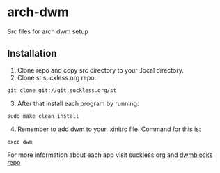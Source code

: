 # arch-dwm

Src files for arch dwm setup

## Installation

1. Clone repo and copy src directory to your .local directory.
2. Clone st suckless.org repo:

```
git clone git://git.suckless.org/st
```

3. After that install each program by running:

```
sudo make clean install
```

4. Remember to add dwm to your .xinitrc file. Command for this is:

```
exec dwm
```

For more information about each app visit suckless.org and [dwmblocks repo](https://github.com/torrinfail/dwmblocks)
